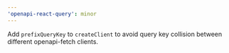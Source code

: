 ```yaml
---
'openapi-react-query': minor
---
```


Add `prefixQueryKey` to `createClient` to avoid query key collision between different openapi-fetch clients.
